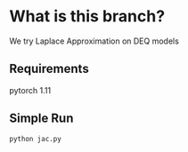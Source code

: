 # What is this branch?

We try Laplace Approximation on DEQ models

## Requirements
pytorch 1.11

## Simple Run
```
python jac.py
```
